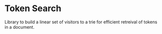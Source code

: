 # Token Search

Library to build a linear set of visitors to a trie for efficient retreival of tokens in a document. 

